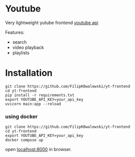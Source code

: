 # Youtube

Very lightweight yutube frontend
[youtube api](https://developers.google.com/youtube/v3/docs)

Features:
- search
- video playback
- playlists

# Installation

```
git clone https://github.com/FilipK0walewski/yt-frontend
cd yt-frontend
pip install -r requirements.txt
export YOUTUBE_API_KEY=your_api_key
uvicorn main:app --reload
```

### using docker

```
git clone https://github.com/FilipK0walewski/yt-frontend
cd yt-frontend
export YOUTUBE_API_KEY=your_api_key
docker compose up
```

open [localhost:8000](http://127.0.0.1:8000) in browser.
